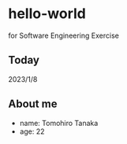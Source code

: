 # hello-world
for Software Engineering Exercise

## Today
2023/1/8

## About me
- name: Tomohiro Tanaka
- age: 22
